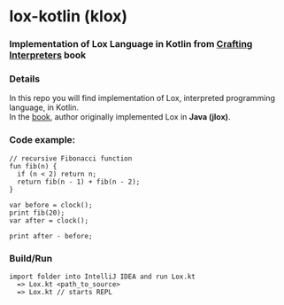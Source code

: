 # lox-kotlin (klox)

<h3>Implementation of Lox Language in Kotlin from <a href="https://craftinginterpreters.com/">Crafting Interpreters</a> book</h3>

### Details
In this repo you will find implementation of Lox, interpreted programming language, in Kotlin.<br/>
In the <a href="https://craftinginterpreters.com/">book</a>, author originally implemented Lox in <b>Java (jlox)</b>.

### Code example:
```
// recursive Fibonacci function
fun fib(n) {
  if (n < 2) return n;
  return fib(n - 1) + fib(n - 2);
}

var before = clock();
print fib(20);
var after = clock();

print after - before;
```

### Build/Run
```
import folder into IntelliJ IDEA and run Lox.kt
  => Lox.kt <path_to_source>
  => Lox.kt // starts REPL
```
